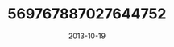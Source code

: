---
title: "569767887027644752"
cover: "2013-10-19 11.14.06 569767887027644752_46248401"
photo: "2013-10-19 11.14.06 569767887027644752_46248401"
date: "2013-10-19"
type: "photo"
---